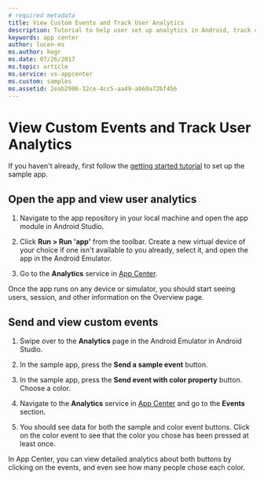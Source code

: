 ```yaml
---
# required metadata
title: View Custom Events and Track User Analytics
description: Tutorial to help user set up analytics in Android, track custom events and check logflow.
keywords: app center
author: lucen-ms
ms.author: kegr
ms.date: 07/26/2017
ms.topic: article
ms.service: vs-appcenter
ms.custom: samples
ms.assetid: 2eab2986-32ce-4cc5-aa49-ab60a72bf456
---
```



# View Custom Events and Track User Analytics
If you haven't already, first follow the [getting started tutorial](getting-started.md) to set up the sample app.

## Open the app and view user analytics
1. Navigate to the app repository in your local machine and open the app module in Android Studio.

2. Click **Run > Run 'app'** from the toolbar. Create a new virtual device of your choice if one isn't available to you already, select it, and open the app in the Android Emulator.

3. Go to the **Analytics** service in [App Center](https://appcenter.ms/apps).

Once the app runs on any device or simulator, you should start seeing users, session, and other information on the Overview page.

## Send and view custom events

1. Swipe over to the **Analytics** page in the Android Emulator in Android Studio.

2. In the sample app, press the **Send a sample event** button.

3. In the sample app, press the **Send event with color property** button. Choose a color.

4. Navigate to the **Analytics** service in [App Center](https://appcenter.ms/apps) and go to the **Events** section.

5. You should see data for both the sample and color event buttons. Click on the color event to see that the color you chose has been pressed at least once.  


In App Center, you can view detailed analytics about both buttons by clicking on the events, and even see how many people chose each color.
